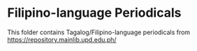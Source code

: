 # Filipino-language Periodicals
This folder contains Tagalog/Filipino-language periodicals from https://repository.mainlib.upd.edu.ph/
